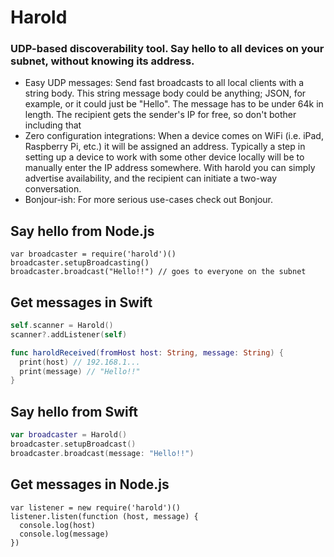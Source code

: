 # Harold

### UDP-based discoverability tool. Say hello to all devices on your subnet, without knowing its address.

* Easy UDP messages: Send fast broadcasts to all local clients with a string body. This string message body could be anything; JSON, for example, or it could just be "Hello". The message has to be under 64k in length. The recipient gets the sender's IP for free, so don't bother including that
* Zero configuration integrations: When a device comes on WiFi (i.e. iPad, Raspberry Pi, etc.) it will be assigned an address. Typically a step in setting up a device to work with some other device locally will be to manually enter the IP address somewhere. With harold you can simply advertise availability, and the recipient can initiate a two-way conversation.
* Bonjour-ish: For more serious use-cases check out Bonjour.

## Say hello from Node.js

```node
var broadcaster = require('harold')()
broadcaster.setupBroadcasting()
broadcaster.broadcast("Hello!!") // goes to everyone on the subnet
```

## Get messages in Swift

```Swift
self.scanner = Harold()
scanner?.addListener(self)

func haroldReceived(fromHost host: String, message: String) {
  print(host) // 192.168.1...
  print(message) // "Hello!!"
}
```
    
## Say hello from Swift

```Swift
var broadcaster = Harold()
broadcaster.setupBroadcast()
broadcaster.broadcast(message: "Hello!!")
```

## Get messages in Node.js

```node
var listener = new require('harold')()
listener.listen(function (host, message) {
  console.log(host)
  console.log(message)
})
```
